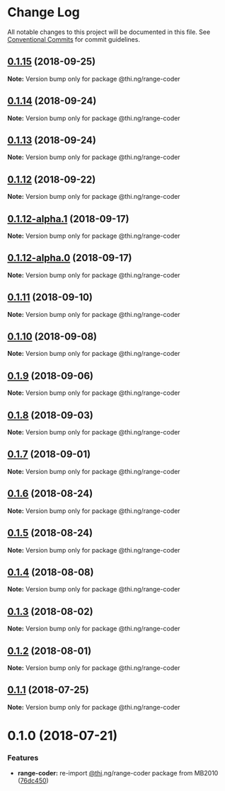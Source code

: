 # Change Log

All notable changes to this project will be documented in this file.
See [Conventional Commits](https://conventionalcommits.org) for commit guidelines.

<a name="0.1.15"></a>
## [0.1.15](https://github.com/thi-ng/umbrella/compare/@thi.ng/range-coder@0.1.14...@thi.ng/range-coder@0.1.15) (2018-09-25)

**Note:** Version bump only for package @thi.ng/range-coder





<a name="0.1.14"></a>
## [0.1.14](https://github.com/thi-ng/umbrella/compare/@thi.ng/range-coder@0.1.13...@thi.ng/range-coder@0.1.14) (2018-09-24)

**Note:** Version bump only for package @thi.ng/range-coder





<a name="0.1.13"></a>
## [0.1.13](https://github.com/thi-ng/umbrella/compare/@thi.ng/range-coder@0.1.12...@thi.ng/range-coder@0.1.13) (2018-09-24)

**Note:** Version bump only for package @thi.ng/range-coder





<a name="0.1.12"></a>
## [0.1.12](https://github.com/thi-ng/umbrella/compare/@thi.ng/range-coder@0.1.12-alpha.1...@thi.ng/range-coder@0.1.12) (2018-09-22)

**Note:** Version bump only for package @thi.ng/range-coder





<a name="0.1.12-alpha.1"></a>
## [0.1.12-alpha.1](https://github.com/thi-ng/umbrella/compare/@thi.ng/range-coder@0.1.12-alpha.0...@thi.ng/range-coder@0.1.12-alpha.1) (2018-09-17)

**Note:** Version bump only for package @thi.ng/range-coder





<a name="0.1.12-alpha.0"></a>
## [0.1.12-alpha.0](https://github.com/thi-ng/umbrella/compare/@thi.ng/range-coder@0.1.11...@thi.ng/range-coder@0.1.12-alpha.0) (2018-09-17)

**Note:** Version bump only for package @thi.ng/range-coder





<a name="0.1.11"></a>
## [0.1.11](https://github.com/thi-ng/umbrella/compare/@thi.ng/range-coder@0.1.10...@thi.ng/range-coder@0.1.11) (2018-09-10)

**Note:** Version bump only for package @thi.ng/range-coder





<a name="0.1.10"></a>
## [0.1.10](https://github.com/thi-ng/umbrella/compare/@thi.ng/range-coder@0.1.9...@thi.ng/range-coder@0.1.10) (2018-09-08)

**Note:** Version bump only for package @thi.ng/range-coder





<a name="0.1.9"></a>
## [0.1.9](https://github.com/thi-ng/umbrella/compare/@thi.ng/range-coder@0.1.8...@thi.ng/range-coder@0.1.9) (2018-09-06)




**Note:** Version bump only for package @thi.ng/range-coder

<a name="0.1.8"></a>
## [0.1.8](https://github.com/thi-ng/umbrella/compare/@thi.ng/range-coder@0.1.7...@thi.ng/range-coder@0.1.8) (2018-09-03)




**Note:** Version bump only for package @thi.ng/range-coder

<a name="0.1.7"></a>
## [0.1.7](https://github.com/thi-ng/umbrella/compare/@thi.ng/range-coder@0.1.6...@thi.ng/range-coder@0.1.7) (2018-09-01)




**Note:** Version bump only for package @thi.ng/range-coder

<a name="0.1.6"></a>
## [0.1.6](https://github.com/thi-ng/umbrella/compare/@thi.ng/range-coder@0.1.5...@thi.ng/range-coder@0.1.6) (2018-08-24)




**Note:** Version bump only for package @thi.ng/range-coder

<a name="0.1.5"></a>
## [0.1.5](https://github.com/thi-ng/umbrella/compare/@thi.ng/range-coder@0.1.4...@thi.ng/range-coder@0.1.5) (2018-08-24)




**Note:** Version bump only for package @thi.ng/range-coder

<a name="0.1.4"></a>
## [0.1.4](https://github.com/thi-ng/umbrella/compare/@thi.ng/range-coder@0.1.3...@thi.ng/range-coder@0.1.4) (2018-08-08)




**Note:** Version bump only for package @thi.ng/range-coder

<a name="0.1.3"></a>
## [0.1.3](https://github.com/thi-ng/umbrella/compare/@thi.ng/range-coder@0.1.2...@thi.ng/range-coder@0.1.3) (2018-08-02)




**Note:** Version bump only for package @thi.ng/range-coder

<a name="0.1.2"></a>
## [0.1.2](https://github.com/thi-ng/umbrella/compare/@thi.ng/range-coder@0.1.1...@thi.ng/range-coder@0.1.2) (2018-08-01)




**Note:** Version bump only for package @thi.ng/range-coder

<a name="0.1.1"></a>
## [0.1.1](https://github.com/thi-ng/umbrella/compare/@thi.ng/range-coder@0.1.0...@thi.ng/range-coder@0.1.1) (2018-07-25)




**Note:** Version bump only for package @thi.ng/range-coder

<a name="0.1.0"></a>
# 0.1.0 (2018-07-21)


### Features

* **range-coder:** re-import [@thi](https://github.com/thi).ng/range-coder package from MB2010 ([76dc450](https://github.com/thi-ng/umbrella/commit/76dc450))
